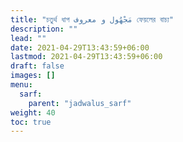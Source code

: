 ```yaml
---
title: "চতুর্থ ধাপ و معروف‎ مَجْهُول ফেয়লের বাচ্য"
description: ""
lead: ""
date: 2021-04-29T13:43:59+06:00
lastmod: 2021-04-29T13:43:59+06:00
draft: false
images: []
menu: 
  sarf:
    parent: "jadwalus_sarf"
weight: 40
toc: true
---
```



